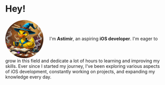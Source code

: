 # Hey!  

<p align="left">
  <img src="https://github.com/AstikFantastic/AstikFantastic/blob/main/Leonardo_Phoenix_10_Vibrant_2D_illustration_of_a_bright_yellow_1.jpg" 
       width="120" height="120" 
       alt="My Image" 
       style="border-radius: 50%; margin-right: 15px; vertical-align: middle;">
  <span>
    I'm <strong>Astimir</strong>, an aspiring <strong>iOS developer</strong>.  
    I'm eager to grow in this field and dedicate a lot of hours to learning and improving my skills.  
    Ever since I started my journey, I've been exploring various aspects of iOS development,  
    constantly working on projects, and expanding my knowledge every day.
  </span>
</p>
